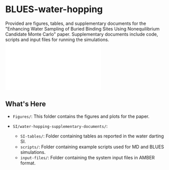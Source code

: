 # BLUES-water-hopping

Provided are figures, tables, and supplementary documents for the "Enhancing Water Sampling of Buried Binding Sites Using Nonequilibrium Candidate Monte Carlo" paper. Supplementary documents include code, scripts and input files for running the simulations. ![](Figures/water-scaled-arrow.pdf)

## What's Here
- `Figures/`: This folder contains the figures and plots for the paper.

- `SI/water-hopping-supplementary-documents/`:
  - `SI-tables/`: Folder containing tables as reported in the water darting SI.
  - `scripts/`: Folder containing example scripts used for MD and BLUES simulations.
  - `input-files/`: Folder containing the system input files in AMBER format.
